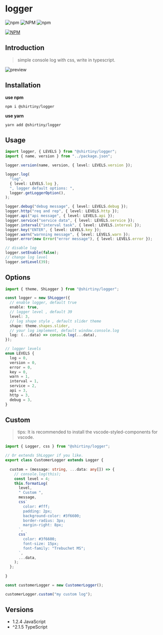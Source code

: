 # logger

![npm](https://img.shields.io/npm/v/@shirtiny/logger) ![NPM](https://img.shields.io/npm/l/@shirtiny/logger) ![npm](https://img.shields.io/npm/dt/@shirtiny/logger)

[![NPM](https://nodei.co/npm/@shirtiny/logger.png)](https://nodei.co/npm/@shirtiny/logger/)

## Introduction

> simple console log with css, write in typescript.

![preview](https://user-images.githubusercontent.com/49592759/107003893-72ad1d00-67c8-11eb-9d91-afa1353c221d.png)

## Installation

**use npm**

```shell
npm i @shirtiny/logger
```

 **use yarn**

```
yarn add @shirtiny/logger
```

## Usage

```typescript
import logger, { LEVELS } from "@shirtiny/logger";
import { name, version } from "../package.json";

logger.version(name, version, { level: LEVELS.version });

logger.log(
  "log",
  { level: LEVELS.log },
  ", logger default options: ",
  logger.getLoggerOption(),
);

logger.debug("debug message", { level: LEVELS.debug });
logger.http("req and rep", { level: LEVELS.http });
logger.api("api message", { level: LEVELS.api });
logger.service("service data", { level: LEVELS.service });
logger.interval("interval task", { level: LEVELS.interval });
logger.key("ENTER", { level: LEVELS.key });
logger.warn("warnning message", { level: LEVELS.warn });
logger.error(new Error("error message"), { level: LEVELS.error });

// disable log
logger.setEnable(false);
// change log level
logger.setLevel(39);
```

## Options

```typescript
import { theme, ShLogger } from "@shirtiny/logger";

const logger = new ShLogger({
  // enable logger, default true  
  enable: true,
  // logger level , default 39  
  level: 3,
  // log shape style , default slider theme  
  shape: theme.shapes.slider,
  // your log implement, default window.console.log 
  log: (...data) => console.log(...data),
});

// logger levels
enum LEVELS {
  log = 0,
  version = 0,
  error = 0,
  key = 0,
  warn = 1,
  interval = 1,
  service = 2,
  api = 3,
  http = 3,
  debug = 3,
}
```

## Custom

> tips: It is recommended to install the vscode-styled-components for vscode.

```typescript
import { Logger, css } from "@shirtiny/logger";

// Or extends ShLogger if you like.
export class CustomerLogger extends Logger {
    
  custom = (message: string, ...data: any[]) => {
    // console.log(this);  
    const level = 4;
    this.formatLog(
      level,
      " Custom ",
      message,
      css`
        color: #fff;
        padding: 2px;
        background-color: #3f6600;
        border-radius: 3px;
        margin-right: 8px;
      `,
      css`
        color: #3f6600;
        font-size: 15px;
        font-family: "Trebuchet MS";
      `,
      ...data,
    );
  };
    
}

const customerLogger = new CustomerLogger();

customerLogger.custom("my custom log");
```

## Versions
- 1.2.4 JavaScript
- ^2.1.5  TypeScript
